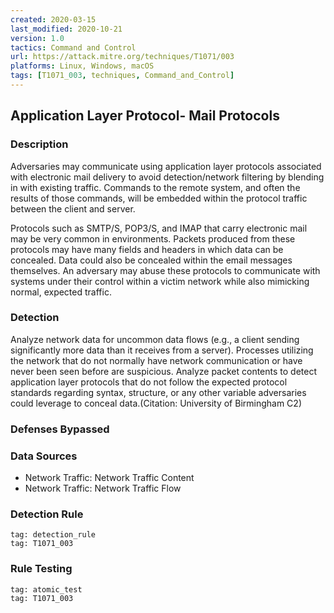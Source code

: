 ```yaml
---
created: 2020-03-15
last_modified: 2020-10-21
version: 1.0
tactics: Command and Control
url: https://attack.mitre.org/techniques/T1071/003
platforms: Linux, Windows, macOS
tags: [T1071_003, techniques, Command_and_Control]
---
```


## Application Layer Protocol- Mail Protocols

### Description

Adversaries may communicate using application layer protocols associated with electronic mail delivery to avoid detection/network filtering by blending in with existing traffic. Commands to the remote system, and often the results of those commands, will be embedded within the protocol traffic between the client and server. 

Protocols such as SMTP/S, POP3/S, and IMAP that carry electronic mail may be very common in environments.  Packets produced from these protocols may have many fields and headers in which data can be concealed. Data could also be concealed within the email messages themselves. An adversary may abuse these protocols to communicate with systems under their control within a victim network while also mimicking normal, expected traffic. 

### Detection

Analyze network data for uncommon data flows (e.g., a client sending significantly more data than it receives from a server). Processes utilizing the network that do not normally have network communication or have never been seen before are suspicious. Analyze packet contents to detect application layer protocols that do not follow the expected protocol standards regarding syntax, structure, or any other variable adversaries could leverage to conceal data.(Citation: University of Birmingham C2)

### Defenses Bypassed



### Data Sources

  - Network Traffic: Network Traffic Content
  -  Network Traffic: Network Traffic Flow
### Detection Rule

```query
tag: detection_rule
tag: T1071_003
```

### Rule Testing

```query
tag: atomic_test
tag: T1071_003
```
